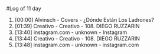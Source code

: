 #Log of 11 day

1. [00:00] Alvinsch - Covers - ¿Dónde Están Los Ladrones?
1. [01:39] Creativo - Creativo - 108. DIEGO RUZZARIN
1. [13:40] instagram.com - unknown - Instagram
1. [13:44] Creativo - Creativo - 108. DIEGO RUZZARIN
1. [13:48] instagram.com - unknown - instagram.com
